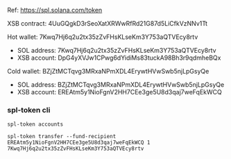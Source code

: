 Ref: https://spl.solana.com/token

XSB contract: 4UuGQgkD3rSeoXatXRWwRfRd21G87d5LiCfkVzNNv1Tt

Hot wallet: 7Kwq7Hj6q2u2tx35zZvFHsKLseKm3Y753aQTVEcy8rtv
- SOL address: 7Kwq7Hj6q2u2tx35zZvFHsKLseKm3Y753aQTVEcy8rtv
- XSB account: DpG4yXVJw1CPwg6dYidiMs83tuckA98Bh3r9qdmheBQx

Cold wallet: BZjZtMCTqvg3MRxaNPmXDL4ErywtHVwSwb5njLpGsyQe
- SOL address: BZjZtMCTqvg3MRxaNPmXDL4ErywtHVwSwb5njLpGsyQe
- XSB account: EREAtm5y1NioFgnV2HH7CEe3ge5U8d3qaj7weFqEkWCQ

### spl-token cli

```shell
spl-token accounts
```

```shell
spl-token transfer --fund-recipient EREAtm5y1NioFgnV2HH7CEe3ge5U8d3qaj7weFqEkWCQ 1 7Kwq7Hj6q2u2tx35zZvFHsKLseKm3Y753aQTVEcy8rtv
```
